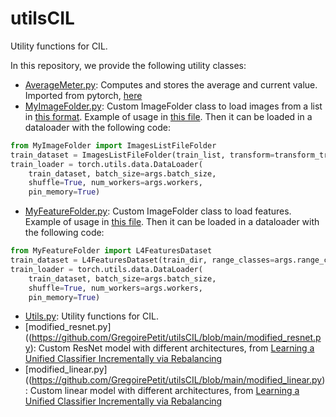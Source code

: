 # utilsCIL
Utility functions for CIL.

In this repository, we provide the following utility classes:
- [AverageMeter.py](https://github.com/GregoirePetit/utilsCIL/blob/main/AverageMeter.py): Computes and stores the average and current value. Imported from pytorch, [here](https://github.com/pytorch/examples/blob/master/imagenet/main.py#L420-L438)
- [MyImageFolder.py](https://github.com/GregoirePetit/utilsCIL/blob/main/MyImageFolder.py): Custom ImageFolder class to load images from a list in [this format](https://github.com/GregoirePetit/imagelistsCIL). Example of usage in [this file](https://github.com/GregoirePetit/FeTrIL/blob/main/codes/scratch.py#L88-L104). Then it can be loaded in a dataloader with the following code:
```python
from MyImageFolder import ImagesListFileFolder
train_dataset = ImagesListFileFolder(train_list, transform=transform_train, random_seed=args.random_seed, range_classes=args.range_classes)
train_loader = torch.utils.data.DataLoader(
    train_dataset, batch_size=args.batch_size,
    shuffle=True, num_workers=args.workers,
    pin_memory=True)
```
- [MyFeatureFolder.py](https://github.com/GregoirePetit/utilsCIL/blob/main/MyFeatureFolder.py): Custom ImageFolder class to load features. Example of usage in [this file](https://github.com/GregoirePetit/FeTrIL/blob/main/codes/train_classifiers.py#L40). Then it can be loaded in a dataloader with the following code:
```python
from MyFeatureFolder import L4FeaturesDataset
train_dataset = L4FeaturesDataset(train_dir, range_classes=args.range_classes)
train_loader = torch.utils.data.DataLoader(
    train_dataset, batch_size=args.batch_size,
    shuffle=True, num_workers=args.workers,
    pin_memory=True)
```
- [Utils.py](https://github.com/GregoirePetit/utilsCIL/blob/main/Utils.py): Utility functions for CIL.
- [modified_resnet.py]((https://github.com/GregoirePetit/utilsCIL/blob/main/modified_resnet.py): Custom ResNet model with different architectures, from [Learning a Unified Classifier Incrementally via Rebalancing](https://github.com/hshustc/CVPR19_Incremental_Learning/blob/master/imagenet-class-incremental/modified_resnet.py)
- [modified_linear.py]((https://github.com/GregoirePetit/utilsCIL/blob/main/modified_linear.py): Custom linear model with different architectures, from [Learning a Unified Classifier Incrementally via Rebalancing](https://github.com/hshustc/CVPR19_Incremental_Learning/blob/master/imagenet-class-incremental/modified_linear.py)